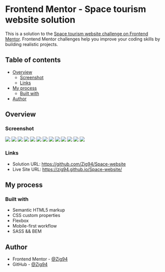 # Frontend Mentor - Space tourism website solution

This is a solution to the [Space tourism website challenge on Frontend Mentor](https://www.frontendmentor.io/challenges/space-tourism-multipage-website-gRWj1URZ3). Frontend Mentor challenges help you improve your coding skills by building realistic projects. 

## Table of contents

- [Overview](#overview)
  - [Screenshot](#screenshot)
  - [Links](#links)
- [My process](#my-process)
  - [Built with](#built-with)
- [Author](#author)

## Overview
### Screenshot

![](./assets/screenshot/Macbook%20Pro-1686493697125.jpeg)
![](./assets/screenshot/Macbook%20Pro-1686493716225.jpeg)
![](./assets/screenshot/Macbook%20Pro-1686493732247.jpeg)
![](./assets/screenshot/Macbook%20Pro-1686493750772.jpeg)
![](./assets/screenshot/iPad-1686493703428.jpeg)
![](./assets/screenshot/iPad-1686493711846.jpeg)
![](./assets/screenshot/iPad-1686493728556.jpeg)
![](./assets/screenshot/iPad-1686493746068.jpeg)
![](./assets/screenshot/Screenshot_home.png)
![](./assets/screenshot/Screenshot_homeActive.png)
![](./assets/screenshot/Screenshot_crew.png)
![](./assets/screenshot/Screenshot_technology.png)
![](./assets/screenshot/iPhone%2012%20Pro-1686489713942.jpeg)


### Links

- Solution URL: https://github.com/Zig94/Space-website
- Live Site URL: https://zig94.github.io/Space-website/

## My process

### Built with

- Semantic HTML5 markup
- CSS custom properties
- Flexbox
- Mobile-first workflow
- SASS && BEM

## Author
- Frontend Mentor - [@Zig94](https://www.frontendmentor.io/profile/Zig94)
- GitHub          - [@Zig94](https://github.com/Zig94)


